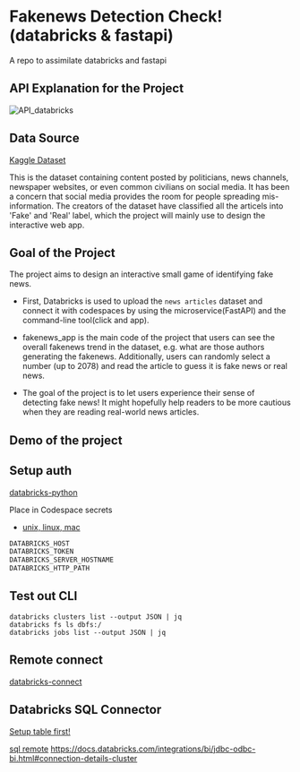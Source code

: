# Fakenews Detection Check! (databricks & fastapi)
A repo to assimilate databricks and fastapi


## API Explanation for the Project
![API_databricks](https://user-images.githubusercontent.com/112578755/190914864-afd04731-35f1-4458-902f-c0b0ac791a4d.jpg)


## Data Source
[Kaggle Dataset](https://www.kaggle.com/datasets/ruchi798/source-based-news-classification?resource=download)

This is the dataset containing content posted by politicians, news channels, newspaper websites, or even common civilians on social media. It has been a concern that social media provides the room for people spreading mis-information. The creators of the dataset have classified all the articels into 'Fake' and 'Real' label, which the project will mainly use to design the interactive web app.


## Goal of the Project

The project aims to design an interactive small game of identifying fake news. 

* First, Databricks is used to upload the `news articles` dataset and connect it with codespaces by using the microservice(FastAPI) and the command-line tool(click and app). 

* fakenews_app is the main code of the project that users can see the overall fakenews trend in the dataset, e.g. what are those authors generating the fakenews. Additionally, users can randomly select a number (up to 2078) and read the article to guess it is fake news or real news. 

* The goal of the project is to let users experience their sense of detecting fake news! It might hopefully help readers to be more cautious when they are reading real-world news articles.

## Demo of the project


## Setup auth

[databricks-python](https://docs.microsoft.com/en-us/azure/databricks/dev-tools/python-api)

Place in Codespace secrets
* [unix, linux, mac](https://docs.microsoft.com/en-us/azure/databricks/dev-tools/python-api#unixlinuxandmacos)

```bash
DATABRICKS_HOST
DATABRICKS_TOKEN
DATABRICKS_SERVER_HOSTNAME
DATABRICKS_HTTP_PATH
```

## Test out CLI

```
databricks clusters list --output JSON | jq
databricks fs ls dbfs:/
databricks jobs list --output JSON | jq
```
## Remote connect

[databricks-connect](https://docs.databricks.com/dev-tools/databricks-connect.html)

## Databricks SQL Connector

[Setup table first!](https://docs.databricks.com/dbfs/databricks-datasets.html)

[sql remote](https://docs.databricks.com/dev-tools/python-sql-connector.html)
https://docs.databricks.com/integrations/bi/jdbc-odbc-bi.html#connection-details-cluster